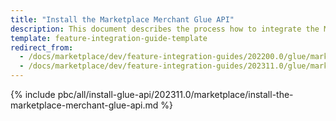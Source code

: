```yaml
---
title: "Install the Marketplace Merchant Glue API"
description: This document describes the process how to integrate the Marketplace Merchant Glue API feature into a Spryker project.
template: feature-integration-guide-template
redirect_from:
  - /docs/marketplace/dev/feature-integration-guides/202200.0/glue/marketplace-merchant-feature-integration.html
  - /docs/marketplace/dev/feature-integration-guides/202311.0/glue/marketplace-merchant-feature-integration.html
---
```


{% include pbc/all/install-glue-api/202311.0/marketplace/install-the-marketplace-merchant-glue-api.md %} <!-- To edit, see /_includes/pbc/all/install-glue-api/202311.0/marketplace/install-the-marketplace-merchant-glue-api.md -->
